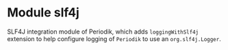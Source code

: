 # Module slf4j

SLF4J integration module of Periodik, which adds `loggingWithSlf4j` extension to help configure logging of `Periodik` to use an `org.slf4j.Logger`.
